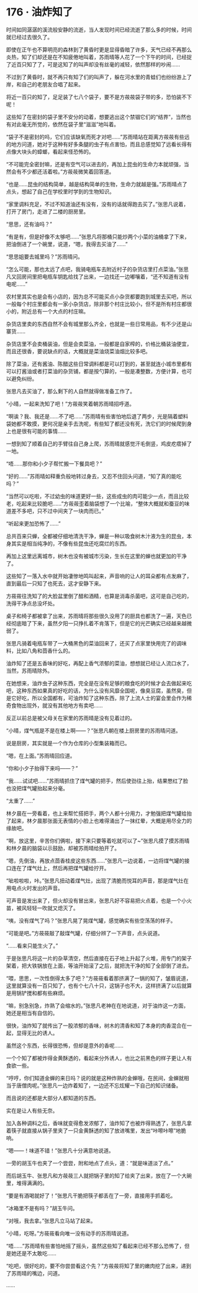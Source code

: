 <link rel="stylesheet" href="../styles/text.css"/>
<h1>176 · 油炸知了</h1>

时间如同潺潺的溪流般安静的流逝，当人发现时间已经流逝了那么多的时候，时间就已经过去很久了。

即使在正午也不算明亮的森林到了黄昏时更是显得昏暗了许多，天气已经不再那么炎热，知了们却还是在不知疲倦地叫着，苏雨晴等人花了一个下午的时间，已经捉了近百只知了了，可是这知了的叫声却没有丝毫的减轻，依然那样的吵闹……

不过到了黄昏时，就不再只有知了们的叫声了，躲在河水里的青蛙们也纷纷游上了岸，和自己的老朋友合唱了起来。

将近一百只的知了，足足装了七八个袋子，要不是方莜莜袋子带的多，恐怕装不下呢！

这些知了在密封的袋子里不安分的动着，想要逃出这个禁锢它们的“结界”，当然也有对此毫无所觉的，依然在袋子里“滋滋”地叫着。

“袋子不是密封的吗，它们应该缺氧而死才对吧……”苏雨晴站在距离方莜莜有些远的地方问道，她对于这种有好多条腿的虫子有点害怕，而且总感觉知了远看长得有点像大块头的蟑螂，看起来怪恐怖的。

“不可能完全密封嘛，还是有空气可以进去的，再加上昆虫的生命力本就顽强，当然会有不少都还活着啦。”方莜莜微笑着回答道。

“也是……昆虫的结构简单，越是结构简单的生物，生命力就越是强。”苏雨晴点了点头，想起了自己在学校里时学到的生物知识。

“家里调料充足，不过不知道油还有没有，没有的话就得跑去买了。”张思凡说着，打开了房门，走进了二楼的厨房里。

“思思，还有油吗？”

“有是有，但是好像不太够吧……”张思凡将那桶只能炒两个小菜的油桶拿了下来，把油倒进了一个碗里，说道，“嗯，我得去买油了……”

“思思姐要去城里吗？”苏雨晴问。

“怎么可能，那也太远了点吧，我骑电瓶车去附近村子的杂货店里打点菜油。”张思凡又回房间里把电瓶车钥匙给找了出来，一边找还一边嘟嚷着，“还不知道有没有电呢……”

农村里其实也是会有小店的，因为总不可能买点小杂货都要跑到城里去买吧，所以一般每个村庄里都会有一家小杂货店，除非那个村庄比较小，但不是所有村庄都很小的，附近总有一个大点的村庄嘛。

杂货店里卖的东西自然不会有城里那么齐全，也就是一些日常用品，有不少还是山寨货……

杂货店里不会卖桶装油，但是会卖菜油，一般都是自家榨的，价格比桶装油便宜，而且还很香，要说缺点的话，大概就是菜油烧菜油烟比较多吧。

除了菜油，还有酱油、陈醋这些日常调料都是可以打到的，甚至就连小城市里都有可以打酱油或者打菜油的杂货铺，都是按勺算的，一般是凑整数，方便计算，也可以避免纠纷。

张思凡去买油了，那么剩下的人自然就得做准备工作了。

“小晴，一起来洗知了吧！”方莜莜笑着朝苏雨晴招呼道。

“啊诶？我、我还是……不了吧……”苏雨晴有些害怕地后退了两步，光是隔着塑料袋她都不敢摸，更何况是亲手去洗呢，有些知了都还没有死，洗它们的时候爬到身上也是很有可能的事情……

一想到知了顺着自己的手臂往自己身上爬，苏雨晴就感觉汗毛倒竖，鸡皮疙瘩掉了一地。

“唔……那你和小夕子帮忙搬一下餐具吧？”

“好的……”苏雨晴如释重负般地转过身去，又忍不住回头问道，“知了真的能吃吗？”

“当然可以吃啦，不过幼虫的味道更好一些，这些成虫的肉可能少一点，而且比较老，吃起来比较脆吧……”方莜莜歪着脑袋想了一个比喻，“整体大概就和蚕豆的味道差不多吧，只不过中间夹了一块肉而已。”

“听起来更加恐怖了……”

总共百来只蝉，全都被仔细地清洗干净，蝉是一种以吸食树木汁液为生的昆虫，本身其实是相当纯净的，不像有些昆虫还吃腐烂的东西。

再加上这里远离城市，树木也没有被城市污染，生长在这里的蝉也就更加的干净了。

这些知了一落入水中就开始凄惨地鸣叫起来，声音响的让人的耳朵都有点发麻了，直到最后一只知了也死去，这才安静下来。

方莜莜往洗知了的大脸盆里倒了醋和酒精，也算是消毒杀菌吧，这可是自己吃的，洗得干净点总没坏处。

桌子和椅子都被拿了出来，苏雨晴将那些很久没用了的厨具也都洗了一遍，天色已经彻底暗了下来，虽然夕阳一只挣扎着不肯落下，但是它的光芒确实已经越来越微弱了。

张思凡骑着电瓶车带了一大桶黑色的菜油回来了，还买了点家里快用完了的调味料，比如八角和茴香什么的。

油炸知了还是五香味的好吃，再配上香气浓郁的菜油，想想就已经让人流口水了，当然，苏雨晴除外。

在她想来，油炸虫子这种东西，完全是在没有足够的粮食吃的时候才会去做起来吃吧，这种东西如果真的好吃的话，为什么没有风靡全国呢，像臭豆腐，虽然臭，但是它好吃，所以全国都有，可油炸知了这种东西，除了上流人士的宴会里会作为稀奇食物出现外，就没有其他地方有卖吧……

反正以前总是被父母关在家里的苏雨晴是没有见着过的。

“小晴，煤气瓶是不是在楼上啊——？”张思凡朝在楼上厨房里的苏雨晴问道。

说是厨房，其实就是一个作为仓库的小型集装箱而已。

“嗯，在上面。”苏雨晴回应道。

“你和小夕子抬得下来吗——？”

“我……试试吧……”苏雨晴抓住了煤气罐的把手，然后使劲往上抬，结果憋红了脸也没把煤气罐抬起来分毫。

“太重了……”

林夕晨在一旁看着，也上来帮忙搭把手，两个人都十分用力，才勉强把煤气罐给抬了起来，林夕晨那张面无表情的小脸上也难得涌出了一抹红晕，大概是用尽全力的缘故吧。

“啊，放这里，辛苦你们俩啦，接下来只要等着吃就可以了\~”张思凡摸了摸苏雨晴和林夕晨的脑袋以示鼓励，却被苏雨晴给拍开了。

“嗯，先倒油，再放点茴香桂皮这些东西……”张思凡一边说着，一边将煤气罐的接口连在了煤气灶上，然后再把煤气罐给拧开。

“呲啦啦啦，咔。”张思凡扭动着煤气灶，出现了清脆而悦耳的声音，那是煤气灶在用电点火时发出的声音。

可声音是发出来了，但火却没有冒出来，张思凡好不容易把火点着，也是一个小火苗，被风轻轻一吹就又熄灭了。

“咦，没有煤气了吗？”张思凡晃了晃煤气罐，感觉确实有些空荡荡的样子。

“可能是吧。”方莜莜敲了敲煤气罐，仔细分辨了一下声音，点头说道。

“……看来只能生火了。”

于是张思凡将这一片的杂草清空，然后直接在石子地上升起了火堆，用专门的架子架着，把大铁锅放在上面，等油开始滚了之后，就把洗干净的知了全部倒了进去。

“喂，思思，一次性倒得太多了吧？”方莜莜看着那挤满了一锅的知了，皱眉说道，这里就算没有一百只知了，也有个七八十只，这锅子也不大，这样挤满了以后就算是用锅铲搅和都有些麻烦。

“嘛，别急别急，炸熟了会缩水的。”张思凡老神在在地说道，对于油炸这一方面，她还是相当有自信的。

很快，油炸知了就传出了一股浓郁的香味，树木的清香和知了本身的肉香混合在一起，显得无比的诱人。

虽然这个东西，长得很恐怖，但却是意外的香呢……

一个个知了都被炸得金黄酥透的，看起来分外诱人，也比之前黑色的样子更让人有食欲一些。

“哼哼，你们知道金蝉的来日吗？说的就是这种炸熟的金蝉哦，在民间，金蝉就相当于唐僧肉呢。”张思凡一边炸着知了，一边还不忘炫耀一下自己的知识储备。

而且说的还都是大部分人都知道的东西。

实在是让人有些无奈。

加入各种调料之后，香味就变得愈发浓郁了，油炸知了也被炸得熟透了，张思凡拿着筷子就直接从锅子里夹了一只金黄酥透的知了放进嘴里，发出“咔嚓咔嚓”地脆响。

“嗯——！味道不错！”张思凡十分满意地说道。

一旁的胡玉牛也夹了一个尝尝，附和地点了点头，道：“就是味道淡了点。”

而后胡玉牛、张思凡和方莜莜三人就把锅子里的知了给夹了出来，放在了一个大碗里，堆得满满的。

“要是有酒喝就好了！”张思凡干脆把筷子都丢在了一旁，直接用手抓着吃。

“冰箱里不是有吗？”胡玉牛问。

“对哦，我去拿。”张思凡立马站了起来。

“小晴，吃呀。”方莜莜看向唯一没有动手的苏雨晴说道。

“唔……”苏雨晴有些害怕地摇了摇头，虽然这些知了看起来已经不那么恐怖了，但是她还是不太敢吃……

“吃吧，很好吃的，要不你尝尝看这个先？”方莜莜将知了里的嫩肉挖了出来，递到了苏雨晴的嘴边，问道。

……
